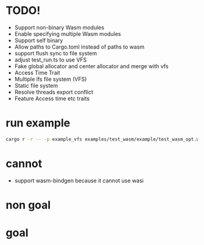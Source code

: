 # TODO!
- Support non-binary Wasm modules
- Enable specifying multiple Wasm modules
- Support self binary
- Allow paths to Cargo.toml instead of paths to wasm
- support flush sync to file system
- adjust test_run.ts to use VFS
- Fake global allocator and center allocator and merge with vfs
- Access Time Trait
- Multiple lfs file system (VFS)
- Static file system
- Resolve threads export conflict
- Feature Access time etc traits

# run example
```bash
cargo r -r -- -p example_vfs examples/test_wasm/example/test_wasm_opt.wasm
```

# cannot
- support wasm-bindgen
  because it cannot use wasi

# non goal

# goal
